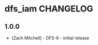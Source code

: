 dfs_iam CHANGELOG
=============================

1.0.0
-----
- [Zach Mitchell] - DFS-6 - initial release
